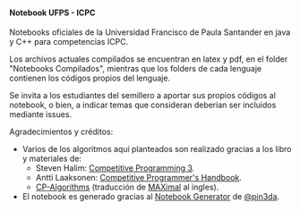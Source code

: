 #### Notebook UFPS - ICPC

Notebooks oficiales de la Universidad Francisco de Paula Santander en java y C++ para competencias ICPC.

Los archivos actuales compilados se encuentran en latex y pdf, en el folder "Notebooks Compilados", mientras que los folders de cada lenguaje contienen los códigos propios del lenguaje.

Se invita a los estudiantes del semillero a aportar sus propios códigos al notebook, o bien, a indicar temas que consideran deberian ser incluidos mediante issues. 

Agradecimientos y créditos:
* Varios de los algoritmos aquí planteados son realizado gracias a los libro y materiales de:
  * Steven Halim: [Competitive Programming 3](http://cpbook.net/).
  * Antti Laaksonen: [Competitive Programmer's Handbook](https://cses.fi/book/).
  * [CP-Algorithms](https://cp-algorithms.com/) (traducción de [MAXimal](http://e-maxx.ru/algo/) al ingles).
* El notebook es generado gracias al [Notebook Generator](https://github.com/pin3da/notebook-generator) de [@pin3da](https://github.com/pin3da/notebook-generator).
